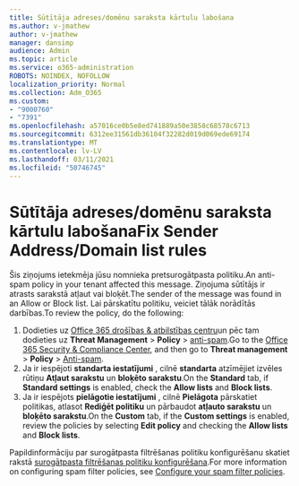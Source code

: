 ```yaml
---
title: Sūtītāja adreses/domēnu saraksta kārtulu labošana
ms.author: v-jmathew
author: v-jmathew
manager: dansimp
audience: Admin
ms.topic: article
ms.service: o365-administration
ROBOTS: NOINDEX, NOFOLLOW
localization_priority: Normal
ms.collection: Adm_O365
ms.custom:
- "9000760"
- "7391"
ms.openlocfilehash: a57016ce0b5e8ed741889a50e3858c68578c6713
ms.sourcegitcommit: 6312ee31561db36104f32282d019d069ede69174
ms.translationtype: MT
ms.contentlocale: lv-LV
ms.lasthandoff: 03/11/2021
ms.locfileid: "50746745"
---
```

# <a name="fix-sender-addressdomain-list-rules"></a><span data-ttu-id="cdc9b-102">Sūtītāja adreses/domēnu saraksta kārtulu labošana</span><span class="sxs-lookup"><span data-stu-id="cdc9b-102">Fix Sender Address/Domain list rules</span></span>

<span data-ttu-id="cdc9b-103">Šis ziņojums ietekmēja jūsu nomnieka pretsurogātpasta politiku.</span><span class="sxs-lookup"><span data-stu-id="cdc9b-103">An anti-spam policy in your tenant affected this message.</span></span> <span data-ttu-id="cdc9b-104">Ziņojuma sūtītājs ir atrasts sarakstā atļaut vai bloķēt.</span><span class="sxs-lookup"><span data-stu-id="cdc9b-104">The sender of the message was found in an Allow or Block list.</span></span> <span data-ttu-id="cdc9b-105">Lai pārskatītu politiku, veiciet tālāk norādītās darbības.</span><span class="sxs-lookup"><span data-stu-id="cdc9b-105">To review the policy, do the following:</span></span>

1. <span data-ttu-id="cdc9b-106">Dodieties uz [Office 365 drošības & atbilstības centru](https://go.microsoft.com/fwlink/p/?linkid=2077143)un pēc tam dodieties uz **Threat Management**  >  **Policy**  >  [anti-spam](https://go.microsoft.com/fwlink/?linkid=2101518).</span><span class="sxs-lookup"><span data-stu-id="cdc9b-106">Go to the [Office 365 Security & Compliance Center](https://go.microsoft.com/fwlink/p/?linkid=2077143), and then go to **Threat management** > **Policy** > [Anti-spam](https://go.microsoft.com/fwlink/?linkid=2101518).</span></span>
2. <span data-ttu-id="cdc9b-107">Ja ir iespējoti **standarta iestatījumi** , cilnē **standarta** atzīmējiet izvēles rūtiņu **Atļaut sarakstu** un **bloķēto sarakstu**.</span><span class="sxs-lookup"><span data-stu-id="cdc9b-107">On the **Standard** tab, if **Standard settings** is enabled, check the **Allow lists** and **Block lists**.</span></span>
3. <span data-ttu-id="cdc9b-108">Ja ir iespējots **pielāgotie iestatījumi** , cilnē **Pielāgota** pārskatiet politikas, atlasot **Rediģēt politiku** un pārbaudot **atļauto sarakstu** un **bloķēto sarakstu**.</span><span class="sxs-lookup"><span data-stu-id="cdc9b-108">On the **Custom** tab, if the **Custom settings** is enabled, review the policies by selecting **Edit policy** and checking the **Allow lists** and **Block lists**.</span></span>

<span data-ttu-id="cdc9b-109">Papildinformāciju par surogātpasta filtrēšanas politiku konfigurēšanu skatiet rakstā [surogātpasta filtrēšanas politiku konfigurēšana](https://go.microsoft.com/fwlink/?linkid=2101431).</span><span class="sxs-lookup"><span data-stu-id="cdc9b-109">For more information on configuring spam filter policies, see [Configure your spam filter policies](https://go.microsoft.com/fwlink/?linkid=2101431).</span></span>
